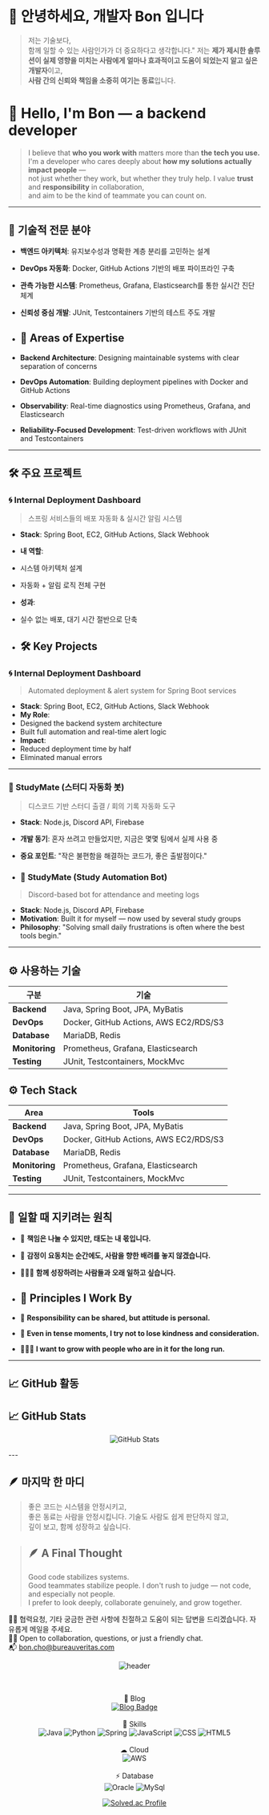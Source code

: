 <!--
**zmffhqj714/zmffhqj714** is a ✨ _special_ ✨ repository because its `README.md` (this file) appears on your GitHub profile.

Here are some ideas to get you started:

- 🔭 I’m currently working on ...
- 🌱 I’m currently learning ...
- 👯 I’m looking to collaborate on ...
- 🤔 I’m looking for help with ...
- 💬 Ask me about ...
- 📫 How to reach me: ...
- 😄 Pronouns: ...
- ⚡ Fun fact: ...
-->

# 👋 안녕하세요, 개발자 Bon 입니다
> 저는 기술보다,  
> 함께 일할 수 있는 사람인가가 더 중요하다고 생각합니다."
저는 **제가 제시한 솔루션이 실제 영향을 미치는 사람에게 얼마나 효과적이고 도움이 되었는지 알고 싶은 개발자**이고,  
**사람 간의 신뢰와 책임을 소중히 여기는 동료**입니다.

# 👋 Hello, I'm Bon — a backend developer
> I believe that **who you work with** matters more than **the tech you use.**
I'm a developer who cares deeply about **how my solutions actually impact people** —  
not just whether they work, but whether they truly help.
I value **trust** and **responsibility** in collaboration,  
and aim to be the kind of teammate you can count on.


---
## 🔧 기술적 전문 분야
- **백엔드 아키텍처**: 유지보수성과 명확한 계층 분리를 고민하는 설계  
- **DevOps 자동화**: Docker, GitHub Actions 기반의 배포 파이프라인 구축  
- **관측 가능한 시스템**: Prometheus, Grafana, Elasticsearch를 통한 실시간 진단 체계  
- **신뢰성 중심 개발**: JUnit, Testcontainers 기반의 테스트 주도 개발

- ## 🔧 Areas of Expertise
- **Backend Architecture**: Designing maintainable systems with clear separation of concerns  
- **DevOps Automation**: Building deployment pipelines with Docker and GitHub Actions  
- **Observability**: Real-time diagnostics using Prometheus, Grafana, and Elasticsearch  
- **Reliability-Focused Development**: Test-driven workflows with JUnit and Testcontainers
---


## 🛠️ 주요 프로젝트
### 🌀 Internal Deployment Dashboard
> 스프링 서비스들의 배포 자동화 & 실시간 알림 시스템
- **Stack**: Spring Boot, EC2, GitHub Actions, Slack Webhook  
- **내 역할**:
 - 시스템 아키텍처 설계
 - 자동화 + 알림 로직 전체 구현
- **성과**:
 - 실수 없는 배포, 대기 시간 절반으로 단축

 - ## 🛠️ Key Projects
### 🌀 Internal Deployment Dashboard  
> Automated deployment & alert system for Spring Boot services
- **Stack**: Spring Boot, EC2, GitHub Actions, Slack Webhook  
- **My Role**:
 - Designed the backend system architecture  
 - Built full automation and real-time alert logic  
- **Impact**:
 - Reduced deployment time by half  
 - Eliminated manual errors
---


### 🤖 StudyMate (스터디 자동화 봇)
> 디스코드 기반 스터디 출결 / 회의 기록 자동화 도구
- **Stack**: Node.js, Discord API, Firebase  
- **개발 동기**: 혼자 쓰려고 만들었지만, 지금은 몇몇 팀에서 실제 사용 중  
- **중요 포인트**: "작은 불편함을 해결하는 코드가, 좋은 출발점이다."

- ### 🤖 StudyMate (Study Automation Bot)  
> Discord-based bot for attendance and meeting logs
- **Stack**: Node.js, Discord API, Firebase  
- **Motivation**: Built it for myself — now used by several study groups  
- **Philosophy**: "Solving small daily frustrations is often where the best tools begin."
---


## ⚙️ 사용하는 기술
| 구분         | 기술 |
|--------------|------|
| **Backend**  | Java, Spring Boot, JPA, MyBatis |
| **DevOps**   | Docker, GitHub Actions, AWS EC2/RDS/S3 |
| **Database** | MariaDB, Redis |
| **Monitoring** | Prometheus, Grafana, Elasticsearch |
| **Testing**  | JUnit, Testcontainers, MockMvc |

## ⚙️ Tech Stack
| Area         | Tools |
|--------------|-------|
| **Backend**  | Java, Spring Boot, JPA, MyBatis |
| **DevOps**   | Docker, GitHub Actions, AWS EC2/RDS/S3 |
| **Database** | MariaDB, Redis |
| **Monitoring** | Prometheus, Grafana, Elasticsearch |
| **Testing**  | JUnit, Testcontainers, MockMvc |
---


## 🤝 일할 때 지키려는 원칙
- 🧭 **책임은 나눌 수 있지만, 태도는 내 몫입니다.**  
- 🧘 **감정이 요동치는 순간에도, 사람을 향한 배려를 놓지 않겠습니다.**  
- 🧑‍🤝‍🧑 **함께 성장하려는 사람들과 오래 일하고 싶습니다.**

- ## 🤝 Principles I Work By
- 🧭 **Responsibility can be shared, but attitude is personal.**  
- 🧘 **Even in tense moments, I try not to lose kindness and consideration.**  
- 🧑‍🤝‍🧑 **I want to grow with people who are in it for the long run.**
---


## 📈 GitHub 활동 
## 📈 GitHub Stats
<p align="center">
<img src="https://github-readme-stats.vercel.app/api?username=yourname&show_icons=true&theme=default" alt="GitHub Stats" />
</p>
---


## 🪶 마지막 한 마디
> 좋은 코드는 시스템을 안정시키고,  
> 좋은 동료는 사람을 안정시킵니다.
기술도 사람도 쉽게 판단하지 않고,  
깊이 보고, 함께 성장하고 싶습니다.

> ## 🪶 A Final Thought
> Good code stabilizes systems.  
> Good teammates stabilize people.
I don't rush to judge — not code, and especially not people.  
I prefer to look deeply, collaborate genuinely, and grow together.



   🙋‍♂️ 협력요청, 기타 궁금한 관련 사항에 친절하고 도움이 되는 답변을 드리겠습니다. 자유롭게 메일을 주세요.<br/>
   🙋‍♂️ Open to collaboration, questions, or just a friendly chat.  
 📬 bon.cho@bureauveritas.com



<div align="center">

 ![header](https://capsule-render.vercel.app/api?type=cylinder&color=22272d&height=100&section=header&text=Good%20to%20see%20you!&fontSize=50&fontColor=e7e7e7)


 
 <br><br>
 📝 Blog
 <br>
[![Blog Badge](http://img.shields.io/badge/Past%20Blog-dcffe4?style=flat-square&logo=Naver&link=https://blog.naver.com/zmffhqj714)](https://blog.naver.com/zmffhqj714)
<br>
<br>
🚀 Skills 
 <br>
![Java](https://img.shields.io/badge/Java-ED8B00?style=for-the-badge&logo=java&logoColor=white)
  ![Python](https://img.shields.io/badge/python-3670A0?style=for-the-badge&logo=python&logoColor=ffdd54)
  ![Spring](https://img.shields.io/badge/Spring-6DB33F?style=for-the-badge&logo=spring&logoColor=white)
 ![JavaScript](https://img.shields.io/badge/javascript-%23323330.svg?style=for-the-badge&logo=javascript&logoColor=%23F7DF1E)
  ![CSS](https://img.shields.io/badge/CSS-239120?&style=for-the-badge&logo=css3&logoColor=white)
![HTML5](https://img.shields.io/badge/HTML5-E34F26?style=for-the-badge&logo=html5&logoColor=white)
 <br> 
 <br>
   ☁ Cloud 
 <br>
  ![AWS](https://img.shields.io/badge/Amazon_AWS-FF9900?style=for-the-badge&logo=amazonaws&logoColor=white)
   <br> 
   <br>
  ⚡ Database
 <br>
  ![Oracle](https://img.shields.io/badge/Oracle-F80000?style=for-the-badge&logo=Oracle&logoColor=white)
  ![MySql](https://img.shields.io/badge/MySQL-005C84?style=for-the-badge&logo=mysql&logoColor=white)
  <br>
  
[![Solved.ac Profile](http://mazassumnida.wtf/api/v2/generate_badge?boj=backjoon714)](https://solved.ac//)

</div>


